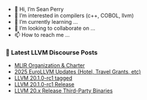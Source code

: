 - 👋 Hi, I’m Sean Perry
- 👀 I’m interested in compilers (c++, COBOL, llvm)
- 🌱 I’m currently learning ...
- 💞️ I’m looking to collaborate on ...
- 📫 How to reach me ...

<!---
s66perry/s66perry is a ✨ special ✨ repository because its `README.md` (this file) appears on your GitHub profile.
You can click the Preview link to take a look at your changes.
--->
### 📕 Latest LLVM Discourse Posts

<!-- DISCOURSE-LLVM:START -->
- [MLIR Organization &amp; Charter](https://discourse.llvm.org/t/mlir-organization-charter/84118#post_20)
- [2025 EuroLLVM Updates &lpar;Hotel, Travel Grants, etc&rpar;](https://discourse.llvm.org/t/2025-eurollvm-updates-hotel-travel-grants-etc/84370#post_1)
- [LLVM 20.1.0-rc1 tagged](https://discourse.llvm.org/t/llvm-20-1-0-rc1-tagged/84368#post_1)
- [LLVM 20.1.0-rc1 Release](https://discourse.llvm.org/t/llvm-20-1-0-rc1-release/84367#post_1)
- [LLVM 20.x Release Third-Party Binaries](https://discourse.llvm.org/t/llvm-20-x-release-third-party-binaries/84366#post_1)
<!-- DISCOURSE-LLVM:END -->
